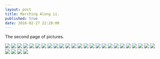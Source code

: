 ```yaml
---
layout: post
title: Marching Along ii.
published: true
date: 2016-02-27 22:28:00
---
```


The second page of pictures.

![](https://dl.dropboxusercontent.com/u/72656879/Theo/Sets21Favorites/DSCF11680.JPG)
![](https://dl.dropboxusercontent.com/u/72656879/Theo/Sets21Favorites/DSCF11764.JPG)
![](https://dl.dropboxusercontent.com/u/72656879/Theo/Sets21Favorites/DSCF11767.JPG)
![](https://dl.dropboxusercontent.com/u/72656879/Theo/Sets21Favorites/DSCF11779.JPG)
![](https://dl.dropboxusercontent.com/u/72656879/Theo/Sets21Favorites/DSCF11785.JPG)
![](https://dl.dropboxusercontent.com/u/72656879/Theo/Sets21Favorites/DSCF11790.JPG)
![](https://dl.dropboxusercontent.com/u/72656879/Theo/Sets21Favorites/DSCF11838.JPG)
![](https://dl.dropboxusercontent.com/u/72656879/Theo/Sets21Favorites/DSCF11865.JPG)
![](https://dl.dropboxusercontent.com/u/72656879/Theo/Sets21Favorites/DSCF11884.JPG)
![](https://dl.dropboxusercontent.com/u/72656879/Theo/Sets21Favorites/DSCF11891.JPG)
![](https://dl.dropboxusercontent.com/u/72656879/Theo/Sets21Favorites/DSCF11902.JPG)
![](https://dl.dropboxusercontent.com/u/72656879/Theo/Sets21Favorites/DSCF11919.JPG)
![](https://dl.dropboxusercontent.com/u/72656879/Theo/Sets21Favorites/DSCF11930.JPG)
![](https://dl.dropboxusercontent.com/u/72656879/Theo/Sets21Favorites/DSCF11931.JPG)
![](https://dl.dropboxusercontent.com/u/72656879/Theo/Sets22Favorites/DSCF11937.JPG)
![](https://dl.dropboxusercontent.com/u/72656879/Theo/Sets22Favorites/DSCF11961.JPG)
![](https://dl.dropboxusercontent.com/u/72656879/Theo/Sets22Favorites/DSCF11965.JPG)
![](https://dl.dropboxusercontent.com/u/72656879/Theo/Sets22Favorites/DSCF11992.JPG)
![](https://dl.dropboxusercontent.com/u/72656879/Theo/Sets22Favorites/DSCF11998.JPG)
![](https://dl.dropboxusercontent.com/u/72656879/Theo/Sets22Favorites/DSCF12013.JPG)
![](https://dl.dropboxusercontent.com/u/72656879/Theo/Sets22Favorites/DSCF12036.JPG)
![](https://dl.dropboxusercontent.com/u/72656879/Theo/Sets22Favorites/DSCF12056.JPG)
![](https://dl.dropboxusercontent.com/u/72656879/Theo/Sets22Favorites/DSCF12058.JPG)
![](https://dl.dropboxusercontent.com/u/72656879/Theo/Sets22Favorites/DSCF12076.JPG)
![](https://dl.dropboxusercontent.com/u/72656879/Theo/Sets22Favorites/DSCF12112.JPG)
![](https://dl.dropboxusercontent.com/u/72656879/Theo/Sets22Favorites/DSCF12125.JPG)
![](https://dl.dropboxusercontent.com/u/72656879/Theo/Sets22Favorites/DSCF12134.JPG)
![](https://dl.dropboxusercontent.com/u/72656879/Theo/Sets22Favorites/DSCF12190.JPG)
![](https://dl.dropboxusercontent.com/u/72656879/Theo/Sets22Favorites/DSCF12199.JPG)
